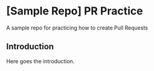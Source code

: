 # [Sample Repo] PR Practice
A sample repo for practicing how to create Pull Requests

## Introduction
Here goes the introduction.
